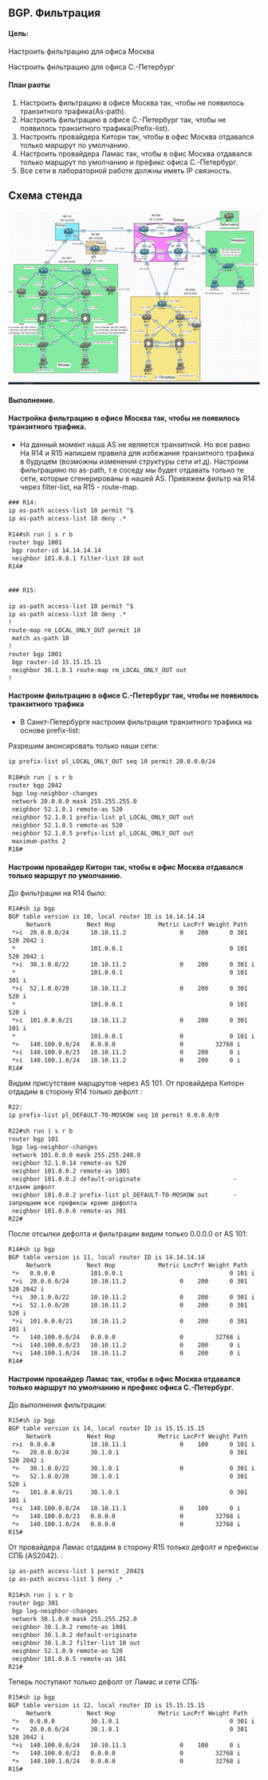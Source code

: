 ## BGP. Фильтрация

#### Цель:

Настроить фильтрацию для офиса Москва

Настроить фильтрацию для офиса С.-Петербург

#### План раоты

1. Настроить фильтрацию в офисе Москва так, чтобы не появилось транзитного трафика(As-path).
2. Настроить фильтрацию в офисе С.-Петербург так, чтобы не появилось транзитного трафика(Prefix-list).
3. Настроить провайдера Киторн так, чтобы в офис Москва отдавался только маршрут по умолчанию.
4. Настроить провайдера Ламас так, чтобы в офис Москва отдавался только маршрут по умолчанию и префикс офиса С.-Петербург.
5. Все сети в лабораторной работе должны иметь IP связность.



##  Схема стенда 

![](ibgp.png)

#### Выполнение.

#### Настройка фильтрацию в офисе Москва так, чтобы не появилось транзитного трафика.

* На данный момент наша AS не является транзитной. Но все равно На R14 и R15 напишем правила для избежания транзитного трафика в будущем (возможны изменения структуры сети ит.д). Настроим фильтрацияю по as-path, т.е соседу мы будет отдавать только те сети, которые сгенерированы в нашей AS. Привяжем фильтр на R14 через filter-list, на R15 -  route-map. 

  
```
### R14:
ip as-path access-list 10 permit ^$
ip as-path access-list 10 deny .*

R14#sh run | s r b
router bgp 1001
 bgp router-id 14.14.14.14
 neighbor 101.0.0.1 filter-list 10 out
R14#


### R15:

ip as-path access-list 10 permit ^$
ip as-path access-list 10 deny .*
!
route-map rm_LOCAL_ONLY_OUT permit 10
 match as-path 10
! 
router bgp 1001
 bgp router-id 15.15.15.15
 neighbor 30.1.0.1 route-map rm_LOCAL_ONLY_OUT out
!
```

#### Настроим фильтрацию в офисе С.-Петербург так, чтобы не появилось транзитного трафика

* В Санкт-Петербурге настроим фильтрация транзитного трафика на основе prefix-list:

Разрешим анонсировать только наши сети:

```
ip prefix-list pl_LOCAL_ONLY_OUT seq 10 permit 20.0.0.0/24

R18#sh run | s r b
router bgp 2042
 bgp log-neighbor-changes
 network 20.0.0.0 mask 255.255.255.0
 neighbor 52.1.0.1 remote-as 520
 neighbor 52.1.0.1 prefix-list pl_LOCAL_ONLY_OUT out
 neighbor 52.1.0.5 remote-as 520
 neighbor 52.1.0.5 prefix-list pl_LOCAL_ONLY_OUT out
 maximum-paths 2
R18#
```

#### Настроим провайдер Киторн так, чтобы в офис Москва отдавался только маршрут по умолчанию.

До фильтрации на R14 было:

```
R14#sh ip bgp 
BGP table version is 10, local router ID is 14.14.14.14
     Network          Next Hop            Metric LocPrf Weight Path
 *>i  20.0.0.0/24      10.10.11.2               0    200      0 301 520 2042 i
 *                     101.0.0.1                              0 101 520 2042 i
 *>i  30.1.0.0/22      10.10.11.2               0    200      0 301 i
 *                     101.0.0.1                              0 101 301 i
 *>i  52.1.0.0/20      10.10.11.2               0    200      0 301 520 i
 *                     101.0.0.1                              0 101 520 i
 *>i  101.0.0.0/21     10.10.11.2               0    200      0 301 101 i
 *                     101.0.0.1                0             0 101 i
 *>   140.100.0.0/24   0.0.0.0                  0         32768 i
 *>i  140.100.0.0/23   10.10.11.2               0    200      0 i
 *>i  140.100.1.0/24   10.10.11.2               0    200      0 i
R14#
```

Видим присутствие марщрутов через AS 101. От провайдера Киторн отдадим в сторону R14 только дефолт :

```
R22:
ip prefix-list pl_DEFAULT-TO-MOSKOW seq 10 permit 0.0.0.0/0

R22#sh run | s r b
router bgp 101
 bgp log-neighbor-changes
 network 101.0.0.0 mask 255.255.248.0
 neighbor 52.1.0.14 remote-as 520
 neighbor 101.0.0.2 remote-as 1001
 neighbor 101.0.0.2 default-originate                          - отдаем дефолт
 neighbor 101.0.0.2 prefix-list pl_DEFAULT-TO-MOSKOW out       - запрещаем все префиксы кроме дефолта
 neighbor 101.0.0.6 remote-as 301
R22#
```

После отсылки дефолта и фильтрации видим только 0.0.0.0 от AS 101:

```
R14#sh ip bgp 
BGP table version is 11, local router ID is 14.14.14.14
     Network          Next Hop            Metric LocPrf Weight Path
 *>   0.0.0.0          101.0.0.1                              0 101 i
 *>i  20.0.0.0/24      10.10.11.2               0    200      0 301 520 2042 i
 *>i  30.1.0.0/22      10.10.11.2               0    200      0 301 i
 *>i  52.1.0.0/20      10.10.11.2               0    200      0 301 520 i
 *>i  101.0.0.0/21     10.10.11.2               0    200      0 301 101 i
 *>   140.100.0.0/24   0.0.0.0                  0         32768 i
 *>i  140.100.0.0/23   10.10.11.2               0    200      0 i
 *>i  140.100.1.0/24   10.10.11.2               0    200      0 i
R14#
```

#### Настроим провайдер Ламас так, чтобы в офис Москва отдавался только маршрут по умолчанию и префикс офиса С.-Петербург.

До выполнения фильтрации:

```
R15#sh ip bgp 
BGP table version is 14, local router ID is 15.15.15.15
     Network          Next Hop            Metric LocPrf Weight Path
 r>i  0.0.0.0          10.10.11.1               0    100      0 101 i
 *>   20.0.0.0/24      30.1.0.1                               0 301 520 2042 i
 *>   30.1.0.0/22      30.1.0.1                 0             0 301 i
 *>   52.1.0.0/20      30.1.0.1                               0 301 520 i
 *>   101.0.0.0/21     30.1.0.1                               0 301 101 i
 *>i  140.100.0.0/24   10.10.11.1               0    100      0 i
 *>   140.100.0.0/23   0.0.0.0                  0         32768 i
 *>   140.100.1.0/24   0.0.0.0                  0         32768 i
R15#
```

От провайдера Ламас отдадим в сторону R15 только дефолт и префиксы СПБ (AS2042).   :

```
ip as-path access-list 1 permit _2042$
ip as-path access-list 1 deny .*

R21#sh run | s r b
router bgp 301
 bgp log-neighbor-changes
 network 30.1.0.0 mask 255.255.252.0
 neighbor 30.1.0.2 remote-as 1001
 neighbor 30.1.0.2 default-originate
 neighbor 30.1.0.2 filter-list 10 out
 neighbor 52.1.0.9 remote-as 520
 neighbor 101.0.0.5 remote-as 101
R21#
```

Теперь поступают только дефолт от Ламас и сети СПБ:

```
R15#sh ip bgp 
BGP table version is 12, local router ID is 15.15.15.15
     Network          Next Hop            Metric LocPrf Weight Path
 *>   0.0.0.0          30.1.0.1                               0 301 i
 *>   20.0.0.0/24      30.1.0.1                               0 301 520 2042 i
 *>i  140.100.0.0/24   10.10.11.1               0    100      0 i
 *>   140.100.0.0/23   0.0.0.0                  0         32768 i
 *>   140.100.1.0/24   0.0.0.0                  0         32768 i
R15#
```

